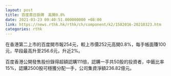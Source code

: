 ```yaml
---
layout: post
title: 百度首日掛牌　高開0.8%
date: 2021-03-23 09:40:51.000000000 +08:00
link: https://news.rthk.hk/rthk/ch/component/k2/1582016-20210323.htm
categories: rthk
---
```


在香港第二上市的百度開市報254元，較上市價252元高開0.8%，每手帳面賺100元，早段最高升至256.6元，升近2%。

百度香港公開發售股份錄得超額認購111倍，認購一手共50股的投資者，中籤比率15%，認購2500股可穩獲分配一手，公司集資淨額236.82億元。
